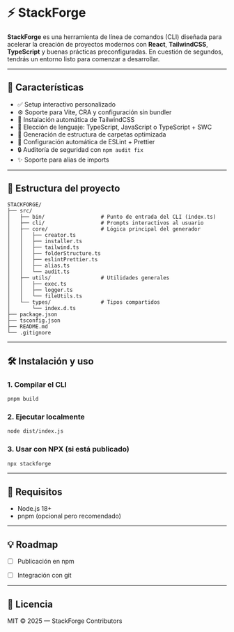 # ⚡ StackForge

**StackForge** es una herramienta de línea de comandos (CLI) diseñada para acelerar la creación de proyectos modernos con **React**, **TailwindCSS**, **TypeScript** y buenas prácticas preconfiguradas. En cuestión de segundos, tendrás un entorno listo para comenzar a desarrollar.

---

## 🚀 Características

- ✅ Setup interactivo personalizado
- ⚙️ Soporte para Vite, CRA y configuración sin bundler
- 🎨 Instalación automática de TailwindCSS
- 🧠 Elección de lenguaje: TypeScript, JavaScript o TypeScript + SWC
- 📂 Generación de estructura de carpetas optimizada
- 🧹 Configuración automática de ESLint + Prettier
- 🔒 Auditoría de seguridad con `npm audit fix`
- ✨ Soporte para alias de imports

---

## 📁 Estructura del proyecto

```
STACKFORGE/
├── src/
│   ├── bin/                  # Punto de entrada del CLI (index.ts)
│   ├── cli/                  # Prompts interactivos al usuario
│   ├── core/                 # Lógica principal del generador
│   │   ├── creator.ts
│   │   ├── installer.ts
│   │   ├── tailwind.ts
│   │   ├── folderStructure.ts
│   │   ├── eslintPrettier.ts
│   │   ├── alias.ts
│   │   └── audit.ts
│   ├── utils/                # Utilidades generales
│   │   ├── exec.ts
│   │   ├── logger.ts
│   │   └── fileUtils.ts
│   └── types/                # Tipos compartidos
│       └── index.d.ts
├── package.json
├── tsconfig.json
├── README.md
└── .gitignore
```

---

## 🛠️ Instalación y uso

### 1. Compilar el CLI

```bash
pnpm build
```

### 2. Ejecutar localmente

```bash
node dist/index.js
```

### 3. Usar con NPX (si está publicado)

```bash
npx stackforge
```

---

## 🧪 Requisitos

- Node.js 18+
- pnpm (opcional pero recomendado)

---

## 💡 Roadmap

- [ ] Publicación en npm
- [ ] Integración con git


---

## 📄 Licencia

MIT © 2025 — StackForge Contributors